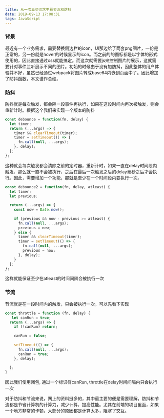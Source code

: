 ```yaml
---
title: 从一次业务需求中看节流和防抖
date: 2019-09-13 17:08:31
tags: JavaScript
---
```


### 背景

最近有一个业务需求，需要替换侧边栏的icon，UI那边给了两套png图片，一份是正常的，另一份就是hover的时候显示的icon。而之前的的图标都是以字体的形式使用的，因此直接通过css就能搞定。而这次就需要js来控制图片的展示，这就需要针对事件监听展示不同的图片。初始的时候由于没有加防抖，因此整体的用户体验并不好，虽然已经通过webpack将图片转成base64内嵌到页面中了。因此增加了防抖函数，本文谨作总结。

### 防抖

防抖就是每次触发，都会隔一段事件再执行，如果在这段时间内再次被触发，则会重新计时。根据这个我们来实现一个版本的防抖

```js
const debounce = function(fn, delay) {
  let timer;
  return (...args) => {
    timer && clearTimeout(timer);
    timer = setTimeout(() => {
      fn.call(null, ...args);
    }, delay); 
  };
};
```

这种就会每次触发都会清除之前的定时器，重新计时，如果一直在delay时间段内触发，那么就一直不会被执行，之后在最后一次触发之后的delay毫秒之后才会执行。因此，需要增加一个功能，那就是至少在一个时间段内要执行一次。

```js
const debounce2 = function(fn, delay, atleast) {
  let timer;
  let previous;
  
  return (...args) => {
    const now = Date.now();
   
    if (previous && now - previous >= atleast) {
      fn.call(null, ...args);
      previous = now;
    } else {
      timer && clearTimeout(timer);
      timer = setTimeout(() => {
        fn.call(null, ...args);
        previous = now;
      }, delay);   
    }
  };
};
```

这样就能保证至少在atleast的时间间隔会被执行一次

### 节流

节流就是在一段时间内的触发，只会被执行一次，可以先看下实现

```js
const throttle = function (fn, delay) {
   let canRun = true;
  return (...args) => {
    if (!canRun) return;
    
    canRun = false;
    
    setTimeout(() => {
      fn.call(null, ...args);
      canRun = true;
    }, delay); 
  
  };
}
```
因此我们使用闭包, 通过一个标识符canRun, throttle在delay时间间隔内只会执行一次


对于防抖和节流来说，网上的资料挺多的，其中最主要的便是需要理解，防抖和节流都是节省计算机的计算力，减少计算，提高性能。尤其在前端的项目里面，如果一个地方非常的卡顿，大部分的原因都是计算太多，阻塞了交互。